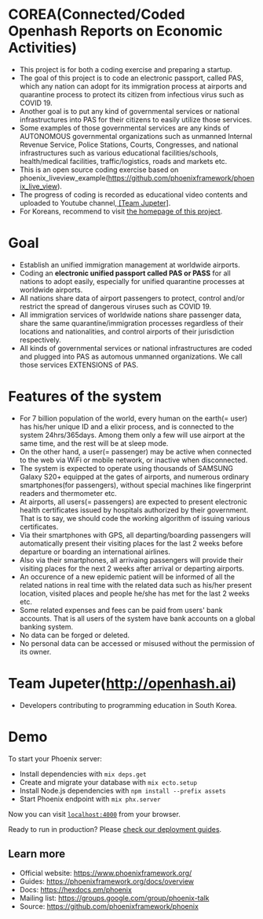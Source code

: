 
# COREA(Connected/Coded Openhash Reports on Economic Activities)
* This project is for both a coding exercise and preparing a startup.
* The goal of this project is to code an electronic passport, called PAS, which any nation can adopt for its immigration process at airports and quarantine process to protect its citizen from infectious virus such as COVID 19.
* Another goal is to put any kind of governmental services or national infrastructures into PAS for their citizens to easily utilize those services. 
* Some examples of those governmental services are any kinds of AUTONOMOUS governmental organizations such as unmanned Internal Revenue Service, Police Stations, Courts, Congresses, and national infrastructures such as various educational facilities/schools, health/medical facilities, traffic/logistics, roads and markets etc. 
* This is an open source coding exercise based on phoenix_liveview_example(https://github.com/phoenixframework/phoenix_live_view).
* The progress of coding is recorded as educational video contents and uploaded to Youtube channel,[ \[Team Jupeter\]](https://www.youtube.com/watch?v=LsZgh8szGYA&list=PLlSZlNj22M7QRBGl7s9WnT0xqKGDuzPKk).
* For Koreans, recommend to visit [the homepage of this project](https://openhash.ai/%ED%91%9C%EC%A4%80-%EC%97%AC%EA%B6%8C-%EC%9D%B8%ED%94%84%EB%9D%BC).
# Goal

* Establish an unified immigration management at worldwide airports. 
* Coding an **electronic unified passport called PAS or PASS** for all nations to adopt easily, especially for unified quarantine processes at worldwide airports.
* All nations share data of airport passengers to protect, control and/or restrict the spread of dangerous viruses such as COVID 19. 
* All immigration services of worldwide nations share passenger data, share the same quarantine/immigration processes regardless of their locations and nationalities, and control airports of their jurisdiction respectively.
* All kinds of governmental services or national infrastructures are coded and plugged into PAS as automous unmanned organizations. We call those services EXTENSIONS of PAS.

# Features of the system

* For 7 billion population of the world, every human on the earth(= user) has his/her unique ID and a elixir process, and is connected to the system 24hrs/365days. Among them only a few will use airport at the same time, and the rest will be at sleep mode. 
* On the other hand, a user(= passenger) may be active when connected to the web via WiFi or mobile network, or inactive when disconnected.
* The system is expected to operate using thousands of SAMSUNG Galaxy S20+ equipped at the gates of airports, and numerous ordinary smartphones(for passengers), without special machines like fingerprint readers and thermometer etc.
* At airports, all users(= passengers) are expected to present electronic health certificates issued by hospitals authorized by their government. That is to say, we should code the working algorithm of issuing various certificates. 
* Via their smartphones with GPS, all departing/boarding passengers will automatically present their visiting places for the last 2 weeks before departure or boarding an international airlines. 
* Also via their smartphones, all arrivaing passengers will provide their visiting places for the next 2 weeks after arrival or departing airports.
* An occurence of a new epidemic patient will be informed of all the related nations in real time with the related data such as his/her present location, visited places and people he/she has met for the last 2 weeks etc.
* Some related expenses and fees can be paid from users' bank accounts. That is all users of the system have bank accounts on a global banking system. 
* No data can be forged or deleted. 
* No personal data can be accessed or misused without the permission of its owner. 



# Team Jupeter(http://openhash.ai)

* Developers contributing to programming education in South Korea. 

# Demo

To start your Phoenix server:

  * Install dependencies with `mix deps.get`
  * Create and migrate your database with `mix ecto.setup`
  * Install Node.js dependencies with `npm install --prefix assets`
  * Start Phoenix endpoint with `mix phx.server`

Now you can visit [`localhost:4000`](http://localhost:4000) from your browser.

Ready to run in production? Please [check our deployment guides](https://hexdocs.pm/phoenix/deployment.html).

## Learn more

  * Official website: https://www.phoenixframework.org/
  * Guides: https://phoenixframework.org/docs/overview
  * Docs: https://hexdocs.pm/phoenix
  * Mailing list: https://groups.google.com/group/phoenix-talk
  * Source: https://github.com/phoenixframework/phoenix
